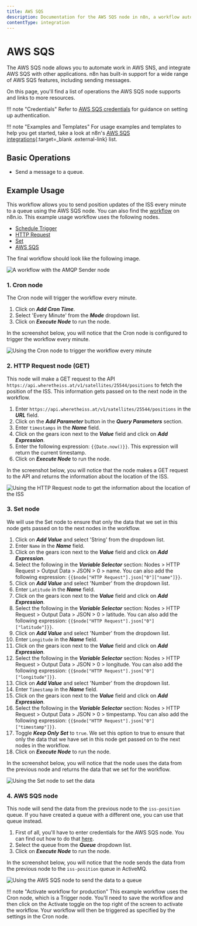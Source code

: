 ```yaml
---
title: AWS SQS
description: Documentation for the AWS SQS node in n8n, a workflow automation platform. Includes details of operations and configuration, and links to examples and credentials information.
contentType: integration
---
```


# AWS SQS

The AWS SQS node allows you to automate work in AWS SNS, and integrate AWS SQS with other applications. n8n has built-in support for a wide range of AWS SQS features, including sending messages.

On this page, you'll find a list of operations the AWS SQS node supports and links to more resources.

!!! note "Credentials"
    Refer to  [AWS SQS credentials](/integrations/builtin/credentials/aws/) for guidance on setting up authentication. 

!!! note "Examples and Templates"
    For usage examples and templates to help you get started, take a look at n8n's [AWS SQS integrations](https://n8n.io/integrations/aws-sqs/){:target=_blank .external-link} list.



## Basic Operations

* Send a message to a queue.

## Example Usage

This workflow allows you to send position updates of the ISS every minute to a queue using the AWS SQS node. You can also find the [workflow](https://n8n.io/workflows/1047) on n8n.io. This example usage workflow uses the following nodes.

- [Schedule Trigger](/integrations/builtin/core-nodes/n8n-nodes-base.scheduletrigger/)
- [HTTP Request](/integrations/builtin/core-nodes/n8n-nodes-base.httprequest/)
- [Set](/integrations/builtin/core-nodes/n8n-nodes-base.set/)
- [AWS SQS]()

The final workflow should look like the following image.

![A workflow with the AMQP Sender node](/_images/integrations/builtin/app-nodes/awssqs/workflow.png)

### 1. Cron node

The Cron node will trigger the workflow every minute.

1. Click on ***Add Cron Time***.
2. Select 'Every Minute' from the ***Mode*** dropdown list.
3. Click on ***Execute Node*** to run the node.

In the screenshot below, you will notice that the Cron node is configured to trigger the workflow every minute.

![Using the Cron node to trigger the workflow every minute](/_images/integrations/builtin/app-nodes/awssqs/cron_node.png)

### 2. HTTP Request node (GET)

This node will make a GET request to the API `https://api.wheretheiss.at/v1/satellites/25544/positions` to fetch the position of the ISS. This information gets passed on to the next node in the workflow.

1. Enter `https://api.wheretheiss.at/v1/satellites/25544/positions` in the ***URL*** field.
2. Click on the ***Add Parameter*** button in the ***Query Parameters*** section.
3. Enter `timestamps` in the ***Name*** field.
4. Click on the gears icon next to the ***Value*** field and click on ***Add Expression***.
5. Enter the following expression: `{{Date.now()}}`. This expression will return the current timestamp.
6. Click on ***Execute Node*** to run the node.

In the screenshot below, you will notice that the node makes a GET request to the API and returns the information about the location of the ISS.

![Using the HTTP Request node to get the information about the location of the ISS](/_images/integrations/builtin/app-nodes/awssqs/httprequest_node.png)

### 3. Set node

We will use the Set node to ensure that only the data that we set in this node gets passed on to the next nodes in the workflow.

1. Click on ***Add Value*** and select 'String' from the dropdown list.
2. Enter `Name` in the ***Name*** field.
3. Click on the gears icon next to the ***Value*** field and click on ***Add Expression***.
4. Select the following in the ***Variable Selector*** section: Nodes > HTTP Request > Output Data > JSON > 0 > name. You can also add the following expression: `{{$node["HTTP Request"].json["0"]["name"]}}`.
5. Click on ***Add Value*** and select 'Number' from the dropdown list.
6. Enter `Latitude` in the ***Name*** field.
7. Click on the gears icon next to the ***Value*** field and click on ***Add Expression***.
8. Select the following in the ***Variable Selector*** section: Nodes > HTTP Request > Output Data > JSON > 0 > latitude. You can also add the following expression: `{{$node["HTTP Request"].json["0"]["latitude"]}}`.
9. Click on ***Add Value*** and select 'Number' from the dropdown list.
10. Enter `Longitude` in the ***Name*** field.
11. Click on the gears icon next to the ***Value*** field and click on ***Add Expression***.
12. Select the following in the ***Variable Selector*** section: Nodes > HTTP Request > Output Data > JSON > 0 > longitude. You can also add the following expression: `{{$node["HTTP Request"].json["0"]["longitude"]}}`.
13. Click on ***Add Value*** and select 'Number' from the dropdown list.
14. Enter `Timestamp` in the ***Name*** field.
15. Click on the gears icon next to the ***Value*** field and click on ***Add Expression***.
16. Select the following in the ***Variable Selector*** section: Nodes > HTTP Request > Output Data > JSON > 0 > timpestamp. You can also add the following expression: `{{$node["HTTP Request"].json["0"]["timestamp"]}}`.
17. Toggle ***Keep Only Set*** to `true`. We set this option to true to ensure that only the data that we have set in this node get passed on to the next nodes in the workflow.
18. Click on ***Execute Node*** to run the node.

In the screenshot below, you will notice that the node uses the data from the previous node and returns the data that we set for the workflow.

![Using the Set node to set the data](/_images/integrations/builtin/app-nodes/awssqs/set_node.png)

### 4. AWS SQS node

This node will send the data from the previous node to the `iss-position` queue. If you have created a queue with a different one, you can use that queue instead.

1. First of all, you'll have to enter credentials for the AWS SQS node. You can find out how to do that [here](/integrations/builtin/credentials/aws/).
2. Select the queue from the ***Queue*** dropdown list.
3. Click on ***Execute Node*** to run the node.

In the screenshot below, you will notice that the node sends the data from the previous node to the `iss-position` queue in ActiveMQ.

![Using the AWS SQS node to send the data to a queue](/_images/integrations/builtin/app-nodes/awssqs/awssqs_node.png)

!!! note "Activate workflow for production"
    This example workflow uses the Cron node, which is a Trigger node. You'll need to save the workflow and then click on the Activate toggle on the top right of the screen to activate the workflow. Your workflow will then be triggered as specified by the settings in the Cron node.

